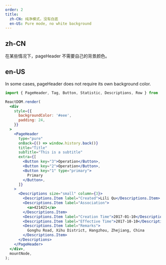 ```yaml
---
order: 2
title:
  zh-CN: 纯净模式，没有白底
  en-US: Pure mode, no white background
---
```


## zh-CN

在某些情况下，pageHeader 不需要自己的背景颜色。

## en-US

In some cases, pageHeader does not require its own background color.

```jsx
import { PageHeader, Tag, Button, Statistic, Descriptions, Row } from 'antd';

ReactDOM.render(
  <div
    style={{
      backgroundColor: '#eee',
      padding: 24,
    }}
  >
    <PageHeader
      type="pure"
      onBack={() => window.history.back()}
      title="Title"
      subTitle="This is a subtitle"
      extra={[
        <Button key="3">Operation</Button>,
        <Button key="2">Operation</Button>,
        <Button key="1" type="primary">
          Primary
        </Button>,
      ]}
    >
      <Descriptions size="small" column={3}>
        <Descriptions.Item label="Created">Lili Qu</Descriptions.Item>
        <Descriptions.Item label="Association">
          <a>421421</a>
        </Descriptions.Item>
        <Descriptions.Item label="Creation Time">2017-01-10</Descriptions.Item>
        <Descriptions.Item label="Effective Time">2017-10-10</Descriptions.Item>
        <Descriptions.Item label="Remarks">
          Gonghu Road, Xihu District, Hangzhou, Zhejiang, China
        </Descriptions.Item>
      </Descriptions>
    </PageHeader>
  </div>,
  mountNode,
);
```

<style>
#components-page-header-demo-pure .code-box-demo .ant-page-header {
  border: 1px solid #1890ff;
}
</style>
